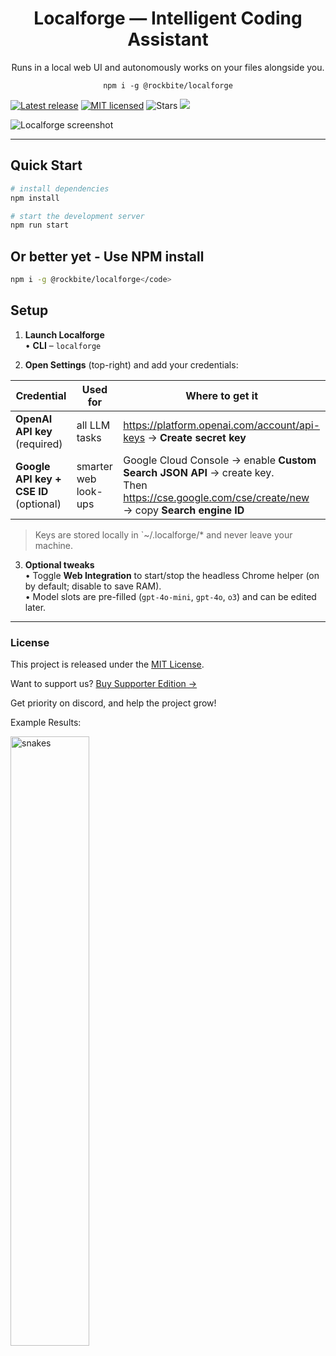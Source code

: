 <h1 align="center">Localforge — Intelligent Coding Assistant</h1>
<p align="center">Runs in a local web UI and autonomously works on your files alongside you.</p>

<p align="center"><code>npm i -g @rockbite/localforge</code></p>

[![Latest release](https://img.shields.io/github/v/release/rockbite/localforge)](https://github.com/rockbite/localforge/releases)
[![MIT licensed](https://img.shields.io/badge/license-MIT-blue.svg)](LICENSE)
![Stars](https://img.shields.io/github/stars/rockbite/localforge?style=social)
[![](https://dcbadge.limes.pink/api/server/KJrTd6cw8D?style=flat)](https://discord.gg/KJrTd6cw8D)

![Localforge screenshot](https://github.com/user-attachments/assets/94966e7c-0f9b-440a-b76d-f9e3cf53314b)

---

## Quick Start

```bash
# install dependencies
npm install

# start the development server
npm run start
```

## Or better yet - Use NPM install

```bash
npm i -g @rockbite/localforge</code>
```

## Setup

1. **Launch Localforge**  
   • **CLI** – `localforge`

2. **Open Settings** (top-right) and add your credentials:

| Credential | Used for | Where to get it |
|------------|----------|-----------------|
| **OpenAI API key** (required) | all LLM tasks | <https://platform.openai.com/account/api-keys> → **Create secret key** |
| **Google API key + CSE ID** (optional) | smarter web look-ups | Google Cloud Console → enable **Custom Search JSON API** → create key.<br>Then <https://cse.google.com/cse/create/new> → copy **Search engine ID** |

> Keys are stored locally in `~/.localforge/* and never leave your machine.

3. **Optional tweaks**  
   • Toggle **Web Integration** to start/stop the headless Chrome helper (on by default; disable to save RAM).  
   • Model slots are pre-filled (`gpt-4o-mini`, `gpt-4o`, `o3`) and can be edited later.

---

### License

This project is released under the [MIT License](LICENSE).


Want to support us?
[Buy Supporter Edition →](https://azakhary.gumroad.com/l/htqavs)

Get priority on discord, and help the project grow!


Example Results:

<img src="https://github.com/user-attachments/assets/153dda0e-a41f-46ad-84bc-71d32b883b67" alt="snakes" width="50%">

